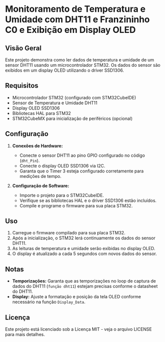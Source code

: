 
# Monitoramento de Temperatura e Umidade com DHT11 e Franzininho C0 e Exibição em Display OLED

## Visão Geral

Este projeto demonstra como ler dados de temperatura e umidade de um sensor DHT11 usando um microcontrolador STM32. Os dados do sensor são exibidos em um display OLED utilizando o driver SSD1306.

## Requisitos

- Microcontrolador STM32 (configurado com STM32CubeIDE)
- Sensor de Temperatura e Umidade DHT11
- Display OLED SSD1306
- Bibliotecas HAL para STM32
- STM32CubeMX para inicialização de periféricos (opcional)

## Configuração

1. **Conexões de Hardware:**
   - Conecte o sensor DHT11 ao pino GPIO configurado no código (`dht_Pin`).
   - Conecte o display OLED SSD1306 via I2C.
   - Garanta que o Timer 3 esteja configurado corretamente para medições de tempo.

2. **Configuração de Software:**
   - Importe o projeto para o STM32CubeIDE.
   - Verifique se as bibliotecas HAL e o driver SSD1306 estão incluídos.
   - Compile e programe o firmware para sua placa STM32.

## Uso

1. Carregue o firmware compilado para sua placa STM32.
2. Após a inicialização, o STM32 lerá continuamente os dados do sensor DHT11.
3. As leituras de temperatura e umidade serão exibidas no display OLED.
4. O display é atualizado a cada 5 segundos com novos dados do sensor.

## Notas

- **Temporizações:** Garanta que as temporizações no loop de captura de dados do DHT11 (`função dht11`) estejam precisas conforme o datasheet do DHT11.
- **Display:** Ajuste a formatação e posição da tela OLED conforme necessário na função `Display_Data`.


## Licença

Este projeto está licenciado sob a Licença MIT - veja o arquivo LICENSE para mais detalhes.
